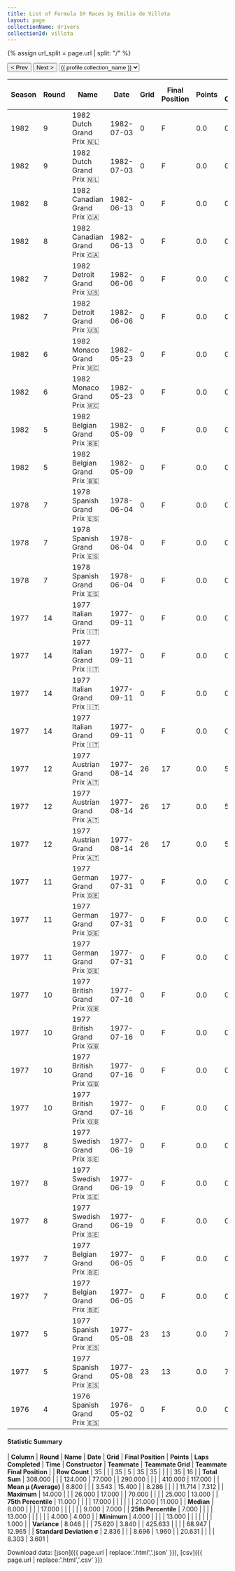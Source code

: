 ```yaml
---
title: List of Formula 1® Races by Emilio de Villota
layout: page
collectionName: drivers
collectionId: villota
---
```


{% assign url_split = page.url | split: "/" %}
<div id="collection-navigation">
<button onclick="selector.options[selector.selectedIndex-1].value && (window.location = selector.options[selector.selectedIndex-1].value);">&lt; Prev</button>
<button onclick="selector.options[selector.selectedIndex+1].value && (window.location = selector.options[selector.selectedIndex+1].value);">Next &gt;</button>
<select id="selector" onchange="this.options[this.selectedIndex].value && (window.location = this.options[this.selectedIndex].value);">
  {% for collectionId in site.data[page.collectionName].refs %}
    {% if collectionId == page.collectionId %}
      {% assign selected = "selected" %}
    {% else %}
      {% assign selected = "" %}
    {% endif %}
    {% assign profile = site.data[page.collectionName][collectionId].profile %}
    <option value="/f1/{{ page.collectionName }}/{{ collectionId }}/{{ url_split[4] }}" {{ selected }}>{{ profile.collection_name }}</option>
  {% endfor %}
</select>
</div>

| Season | Round | Name | Date | Grid | Final Position | Points | Laps Completed | Time | Constructor | Teammate | Teammate Grid | Teammate Final Position |
|--|--|--|--|--|--|--|--|--|--|--|--|--|
| 1982 | 9 | 1982 Dutch Grand Prix 🇳🇱 | 1982-07-03 | 0 | F | 0.0 | 0 |   | March 🇬🇧 | [Jochen Mass 🇩🇪](/f1/drivers/mass) | 24 | R |
| 1982 | 9 | 1982 Dutch Grand Prix 🇳🇱 | 1982-07-03 | 0 | F | 0.0 | 0 |   | March 🇬🇧 | [Raul Boesel 🇧🇷](/f1/drivers/boesel) | 22 | R |
| 1982 | 8 | 1982 Canadian Grand Prix 🇨🇦 | 1982-06-13 | 0 | F | 0.0 | 0 |   | March 🇬🇧 | [Jochen Mass 🇩🇪](/f1/drivers/mass) | 22 | 11 |
| 1982 | 8 | 1982 Canadian Grand Prix 🇨🇦 | 1982-06-13 | 0 | F | 0.0 | 0 |   | March 🇬🇧 | [Raul Boesel 🇧🇷](/f1/drivers/boesel) | 21 | R |
| 1982 | 7 | 1982 Detroit Grand Prix 🇺🇸 | 1982-06-06 | 0 | F | 0.0 | 0 |   | March 🇬🇧 | [Jochen Mass 🇩🇪](/f1/drivers/mass) | 18 | 7 |
| 1982 | 7 | 1982 Detroit Grand Prix 🇺🇸 | 1982-06-06 | 0 | F | 0.0 | 0 |   | March 🇬🇧 | [Raul Boesel 🇧🇷](/f1/drivers/boesel) | 21 | R |
| 1982 | 6 | 1982 Monaco Grand Prix 🇲🇨 | 1982-05-23 | 0 | F | 0.0 | 0 |   | March 🇬🇧 | [Jochen Mass 🇩🇪](/f1/drivers/mass) | 0 | F |
| 1982 | 6 | 1982 Monaco Grand Prix 🇲🇨 | 1982-05-23 | 0 | F | 0.0 | 0 |   | March 🇬🇧 | [Raul Boesel 🇧🇷](/f1/drivers/boesel) | 0 | F |
| 1982 | 5 | 1982 Belgian Grand Prix 🇧🇪 | 1982-05-09 | 0 | F | 0.0 | 0 |   | March 🇬🇧 | [Raul Boesel 🇧🇷](/f1/drivers/boesel) | 24 | 8 |
| 1982 | 5 | 1982 Belgian Grand Prix 🇧🇪 | 1982-05-09 | 0 | F | 0.0 | 0 |   | March 🇬🇧 | [Jochen Mass 🇩🇪](/f1/drivers/mass) | 25 | R |
| 1978 | 7 | 1978 Spanish Grand Prix 🇪🇸 | 1978-06-04 | 0 | F | 0.0 | 0 |   | McLaren 🇬🇧 | [James Hunt 🇬🇧](/f1/drivers/hunt) | 4 | 6 |
| 1978 | 7 | 1978 Spanish Grand Prix 🇪🇸 | 1978-06-04 | 0 | F | 0.0 | 0 |   | McLaren 🇬🇧 | [Patrick Tambay 🇫🇷](/f1/drivers/tambay) | 14 | R |
| 1978 | 7 | 1978 Spanish Grand Prix 🇪🇸 | 1978-06-04 | 0 | F | 0.0 | 0 |   | McLaren 🇬🇧 | [Brett Lunger 🇺🇸](/f1/drivers/lunger) | 0 | F |
| 1977 | 14 | 1977 Italian Grand Prix 🇮🇹 | 1977-09-11 | 0 | F | 0.0 | 0 |   | McLaren 🇬🇧 | [Jochen Mass 🇩🇪](/f1/drivers/mass) | 9 | 4 |
| 1977 | 14 | 1977 Italian Grand Prix 🇮🇹 | 1977-09-11 | 0 | F | 0.0 | 0 |   | McLaren 🇬🇧 | [Bruno Giacomelli 🇮🇹](/f1/drivers/giacomelli) | 15 | R |
| 1977 | 14 | 1977 Italian Grand Prix 🇮🇹 | 1977-09-11 | 0 | F | 0.0 | 0 |   | McLaren 🇬🇧 | [James Hunt 🇬🇧](/f1/drivers/hunt) | 1 | R |
| 1977 | 14 | 1977 Italian Grand Prix 🇮🇹 | 1977-09-11 | 0 | F | 0.0 | 0 |   | McLaren 🇬🇧 | [Brett Lunger 🇺🇸](/f1/drivers/lunger) | 19 | R |
| 1977 | 12 | 1977 Austrian Grand Prix 🇦🇹 | 1977-08-14 | 26 | 17 | 0.0 | 50 |   | McLaren 🇬🇧 | [Jochen Mass 🇩🇪](/f1/drivers/mass) | 9 | 6 |
| 1977 | 12 | 1977 Austrian Grand Prix 🇦🇹 | 1977-08-14 | 26 | 17 | 0.0 | 50 |   | McLaren 🇬🇧 | [Brett Lunger 🇺🇸](/f1/drivers/lunger) | 17 | 10 |
| 1977 | 12 | 1977 Austrian Grand Prix 🇦🇹 | 1977-08-14 | 26 | 17 | 0.0 | 50 |   | McLaren 🇬🇧 | [James Hunt 🇬🇧](/f1/drivers/hunt) | 2 | R |
| 1977 | 11 | 1977 German Grand Prix 🇩🇪 | 1977-07-31 | 0 | F | 0.0 | 0 |   | McLaren 🇬🇧 | [James Hunt 🇬🇧](/f1/drivers/hunt) | 4 | R |
| 1977 | 11 | 1977 German Grand Prix 🇩🇪 | 1977-07-31 | 0 | F | 0.0 | 0 |   | McLaren 🇬🇧 | [Jochen Mass 🇩🇪](/f1/drivers/mass) | 13 | R |
| 1977 | 11 | 1977 German Grand Prix 🇩🇪 | 1977-07-31 | 0 | F | 0.0 | 0 |   | McLaren 🇬🇧 | [Brett Lunger 🇺🇸](/f1/drivers/lunger) | 21 | R |
| 1977 | 10 | 1977 British Grand Prix 🇬🇧 | 1977-07-16 | 0 | F | 0.0 | 0 |   | McLaren 🇬🇧 | [James Hunt 🇬🇧](/f1/drivers/hunt) | 1 | 1 |
| 1977 | 10 | 1977 British Grand Prix 🇬🇧 | 1977-07-16 | 0 | F | 0.0 | 0 |   | McLaren 🇬🇧 | [Jochen Mass 🇩🇪](/f1/drivers/mass) | 11 | 4 |
| 1977 | 10 | 1977 British Grand Prix 🇬🇧 | 1977-07-16 | 0 | F | 0.0 | 0 |   | McLaren 🇬🇧 | [Gilles Villeneuve 🇨🇦](/f1/drivers/gilles_villeneuve) | 9 | 11 |
| 1977 | 10 | 1977 British Grand Prix 🇬🇧 | 1977-07-16 | 0 | F | 0.0 | 0 |   | McLaren 🇬🇧 | [Brett Lunger 🇺🇸](/f1/drivers/lunger) | 19 | 13 |
| 1977 | 8 | 1977 Swedish Grand Prix 🇸🇪 | 1977-06-19 | 0 | F | 0.0 | 0 |   | McLaren 🇬🇧 | [Jochen Mass 🇩🇪](/f1/drivers/mass) | 9 | 2 |
| 1977 | 8 | 1977 Swedish Grand Prix 🇸🇪 | 1977-06-19 | 0 | F | 0.0 | 0 |   | McLaren 🇬🇧 | [Brett Lunger 🇺🇸](/f1/drivers/lunger) | 22 | 11 |
| 1977 | 8 | 1977 Swedish Grand Prix 🇸🇪 | 1977-06-19 | 0 | F | 0.0 | 0 |   | McLaren 🇬🇧 | [James Hunt 🇬🇧](/f1/drivers/hunt) | 3 | 12 |
| 1977 | 7 | 1977 Belgian Grand Prix 🇧🇪 | 1977-06-05 | 0 | F | 0.0 | 0 |   | McLaren 🇬🇧 | [James Hunt 🇬🇧](/f1/drivers/hunt) | 9 | 7 |
| 1977 | 7 | 1977 Belgian Grand Prix 🇧🇪 | 1977-06-05 | 0 | F | 0.0 | 0 |   | McLaren 🇬🇧 | [Jochen Mass 🇩🇪](/f1/drivers/mass) | 6 | R |
| 1977 | 5 | 1977 Spanish Grand Prix 🇪🇸 | 1977-05-08 | 23 | 13 | 0.0 | 70 |   | McLaren 🇬🇧 | [Jochen Mass 🇩🇪](/f1/drivers/mass) | 9 | 4 |
| 1977 | 5 | 1977 Spanish Grand Prix 🇪🇸 | 1977-05-08 | 23 | 13 | 0.0 | 70 |   | McLaren 🇬🇧 | [James Hunt 🇬🇧](/f1/drivers/hunt) | 7 | R |
| 1976 | 4 | 1976 Spanish Grand Prix 🇪🇸 | 1976-05-02 | 0 | F | 0.0 | 0 |   | Brabham-Ford 🇬🇧 | [Loris Kessel 🇨🇭](/f1/drivers/kessel) | 0 | F |

#### Statistic Summary

| **Column** | **Round** | **Name** | **Date** | **Grid** | **Final Position** | **Points** | **Laps Completed** | **Time** | **Constructor** | **Teammate** | **Teammate Grid** | **Teammate Final Position** |
| **Row Count** | 35 |  |  | 35 | 5 | 35 | 35 |  |  |  | 35 | 16 |
| **Total Sum** | 308.000 |  |  | 124.000 | 77.000 |  | 290.000 |  |  |  | 410.000 | 117.000 |
| **Mean μ (Average)** | 8.800 |  |  | 3.543 | 15.400 |  | 8.286 |  |  |  | 11.714 | 7.312 |
| **Maximum** | 14.000 |  |  | 26.000 | 17.000 |  | 70.000 |  |  |  | 25.000 | 13.000 |
| **75th Percentile** | 11.000 |  |  |  | 17.000 |  |  |  |  |  | 21.000 | 11.000 |
| **Median** | 8.000 |  |  |  | 17.000 |  |  |  |  |  | 9.000 | 7.000 |
| **25th Percentile** | 7.000 |  |  |  | 13.000 |  |  |  |  |  | 4.000 | 4.000 |
| **Minimum** | 4.000 |  |  |  | 13.000 |  |  |  |  |  |  | 1.000 |
| **Variance** | 8.046 |  |  | 75.620 | 3.840 |  | 425.633 |  |  |  | 68.947 | 12.965 |
| **Standard Deviation σ** | 2.836 |  |  | 8.696 | 1.960 |  | 20.631 |  |  |  | 8.303 | 3.601 |

Download data: [json]({{ page.url | replace:'.html','.json' }}), [csv]({{ page.url | replace:'.html','.csv' }})
